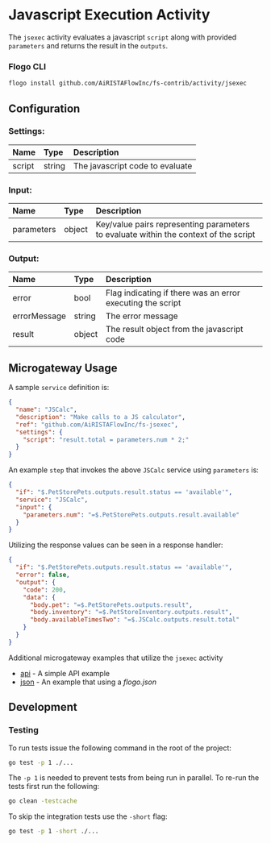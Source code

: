 <!--
title: JSExec
weight: 4616
-->

# Javascript Execution Activity

The `jsexec` activity evaluates a javascript `script` along with provided `parameters` and returns the result in the `outputs`.

### Flogo CLI
```bash
flogo install github.com/AiRISTAFlowInc/fs-contrib/activity/jsexec
```

## Configuration

### Settings:

| Name   | Type   | Description
|:---    | :---   | :---   
| script | string | The javascript code to evaluate |

### Input:

| Name       | Type   | Description
|:---        | :---   | :---   
| parameters | object | Key/value pairs representing parameters to evaluate within the context of the script  |

### Output:

| Name         | Type     | Description
|:---          | :---     | :---   
| error        | bool   | Flag indicating if there was an error executing the script |
| errorMessage | string | The error message |
| result       | object | The result object from the javascript code  |

## Microgateway Usage

A sample `service` definition is:

```json
{
  "name": "JSCalc",
  "description": "Make calls to a JS calculator",
  "ref": "github.com/AiRISTAFlowInc/fs-jsexec",
  "settings": {
    "script": "result.total = parameters.num * 2;"
  }
}
```

An example `step` that invokes the above `JSCalc` service using `parameters` is:

```json
{
  "if": "$.PetStorePets.outputs.result.status == 'available'",
  "service": "JSCalc",
  "input": {
    "parameters.num": "=$.PetStorePets.outputs.result.available"
  }
}
```

Utilizing the response values can be seen in a response handler:

```json
{
  "if": "$.PetStorePets.outputs.result.status == 'available'",
  "error": false,
  "output": {
    "code": 200,
    "data": {
      "body.pet": "=$.PetStorePets.outputs.result",
      "body.inventory": "=$.PetStoreInventory.outputs.result",
      "body.availableTimesTwo": "=$.JSCalc.outputs.result.total"
    }
  }
}
```
Additional microgateway examples that utilize the `jsexec` activity

* [api](examples/microgateway/api/README.md) - A simple API example
* [json](examples/microgateway/api/README.md) - An example that using a  _flogo.json_
 
## Development

### Testing

To run tests issue the following command in the root of the project:

```bash
go test -p 1 ./...
```

The `-p 1` is needed to prevent tests from being run in parallel. To re-run the tests first run the following:

```bash
go clean -testcache
```

To skip the integration tests use the `-short` flag:

```bash
go test -p 1 -short ./...
```